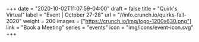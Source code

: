 +++
date = "2020-10-02T11:07:59-04:00"
draft = false
title = "Quirk's Virtual"
label = "Event | October 27-28"
url = "//info.crunch.io/quirks-fall-2020"
weight = 200
images = ["https://crunch.io/img/logo-1200x630.png"]
link = "Book a Meeting"
series = "events"
icon = "img/icons/event-icon.svg"
+++
